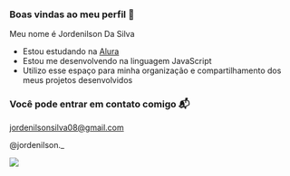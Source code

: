 ### Boas vindas ao meu perfil 💙

Meu nome é Jordenilson Da Silva

- Estou estudando na [Alura](https://www.alura.com.br)
- Estou me desenvolvendo na linguagem JavaScript
- Utilizo esse espaço para minha organização e compartilhamento dos meus projetos desenvolvidos

### Você pode entrar em contato comigo 📬

jordenilsonsilva08@gmail.com

@jordenilson._

![](https://media1.tenor.com/m/4ySVQMS7158AAAAC/bob%27s-burgers-dancing.gif)
